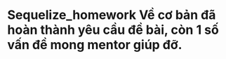# Sequelize_homework  Về cơ bản đã hoàn thành yêu cầu đề bài, còn 1 số vấn đề mong mentor giúp đỡ. 
